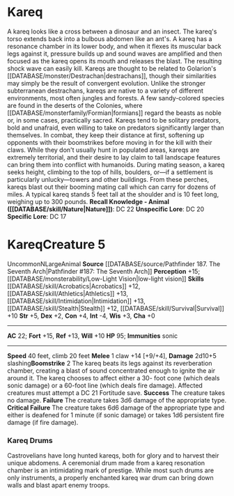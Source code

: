﻿---
ac: '22'
alignment: N
charisma: '+0'
climb_speed: '20'
constitution: '+4'
creature_ability:
- Boomstrike
dexterity: '+2'
fortitude: '+15'
hp: '95'
id: '2448'
immunity:
- '[[DATABASE/trait/Sonic|sonic]]'
intelligence: '-4'
land_speed: '40'
level: '5'
max_speed: '40'
name: Kareq
perception: '+15'
rarity: Uncommon
reflex: '+13'
sense:
- '[[DATABASE/monsterability/Low-Light Vision|low-light vision]]'
size: Large
skill:
- '[[DATABASE/skill/Acrobatics|Acrobatics]] +12'
- '[[DATABASE/skill/Athletics|Athletics]] +13'
- '[[DATABASE/skill/Intimidation|Intimidation]] +13'
- '[[DATABASE/skill/Stealth|Stealth]] +12'
- '[[DATABASE/skill/Survival|Survival]] +10'
source: '[[DATABASE/source/Pathfinder 187. The Seventh Arch|Pathfinder #187: The Seventh
  Arch]]'
speed:
- 40 feet
- climb 20 feet
strength: '+5'
strength_req: '5'
strongest_save:
- Fortitude
trait:
- '[[DATABASE/trait/Animal|Animal]]'
- '[[DATABASE/trait/Uncommon|Uncommon]]'
type: Creature
vision: Low-light vision
weakest_save:
- Will
will: '+10'
wisdom: '+3'

---
# Kareq

A kareq looks like a cross between a dinosaur and an insect. The kareq's torso extends back into a bulbous abdomen like an ant's.
 A kareq has a resonance chamber in its lower body, and when it flexes its muscular back legs against it, pressure builds up and sound waves are amplified and then focused as the kareq opens its mouth and releases the blast. The resulting shock wave can easily kill.
 Kareqs are thought to be related to Golarion's [[DATABASE/monster/Destrachan|destrachans]], though their similarities may simply be the result of convergent evolution. Unlike the stronger subterranean destrachans, kareqs are native to a variety of different environments, most often jungles and forests. A few sandy-colored species are found in the deserts of the Colonies, where [[DATABASE/monsterfamily/Formian|formians]] regard the beasts as noble or, in some cases, practically sacred.
 Kareqs tend to be solitary predators, bold and unafraid, even willing to take on predators significantly larger than themselves. In combat, they keep their distance at first, softening up opponents with their boomstrikes before moving in for the kill with their claws.
 While they don't usually hunt in populated areas, kareqs are extremely territorial, and their desire to lay claim to tall landscape features can bring them into conflict with humanoids. During mating season, a kareq seeks height, climbing to the top of hills, boulders, or—if a settlement is particularly unlucky—towers and other buildings. From these perches, kareqs blast out their booming mating call which can carry for dozens of miles.
 A typical kareq stands 5 feet tall at the shoulder and is 10 feet long, weighing up to 300 pounds.
**Recall Knowledge - Animal ([[DATABASE/skill/Nature|Nature]])**: DC 22
**Unspecific Lore**: DC 20
**Specific Lore**: DC 17

# Kareq<span class="item-type">Creature 5</span>

<span class="trait-uncommon item-trait">Uncommon</span><span class="trait-alignment item-trait">N</span><span class="trait-size item-trait">Large</span><span class="item-trait">Animal</span>
**Source** [[DATABASE/source/Pathfinder 187. The Seventh Arch|Pathfinder #187: The Seventh Arch]]
**Perception** +15; [[DATABASE/monsterability/Low-Light Vision|low-light vision]]
**Skills** [[DATABASE/skill/Acrobatics|Acrobatics]] +12, [[DATABASE/skill/Athletics|Athletics]] +13, [[DATABASE/skill/Intimidation|Intimidation]] +13, [[DATABASE/skill/Stealth|Stealth]] +12, [[DATABASE/skill/Survival|Survival]] +10
**Str** +5, **Dex** +2, **Con** +4, **Int** -4, **Wis** +3, **Cha** +0

---
**AC** 22; **Fort** +15, **Ref** +13, **Will** +10
**HP** 95; **Immunities** sonic

---
**Speed** 40 feet, climb 20 feet
<span class="in-box-ability">**Melee** <span class="action-icon">1</span> claw +14 [+9/+4], **Damage** 2d10+5 slashing</span><span class="in-box-ability">**Boomstrike** <span class="action-icon">2</span> The kareq beats its legs against its reverberation chamber, creating a blast of sound concentrated enough to ignite the air around it. The kareq chooses to affect either a 30- foot cone (which deals sonic damage) or a 60-foot line (which deals fire damage). Affected creatures must attempt a DC 21 Fortitude save.
 **Success** The creature takes no damage.
 **Failure** The creature takes 3d6 damage of the appropriate type.
 **Critical Failure** The creature takes 6d6 damage of the appropriate type and either is deafened for 1 minute (if sonic damage) or takes 1d6 persistent fire damage (if fire damage).</span>

###  Kareq Drums

Castrovelians have long hunted kareqs, both for glory and to harvest their unique abdomens. A ceremonial drum made from a kareq resonation chamber is an intimidating mark of prestige. While most such drums are only instruments, a properly enchanted kareq war drum can bring down walls and blast apart enemy troops.